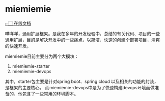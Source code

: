 # miemiemie

[👉🏻 在线文档](https://yangsx95.github.io/miemiemie/)

咩咩咩，通用扩展框架。是我在多年的开发经验中，总结的有关代码、项目的一些通用扩展，目的是解决开发中的一些痛点，以简洁、快速的创建个部署项目，清爽的快速开发。

miemiemie目前主要分为两个大模块：

1. miemiemie-starter
2. miemiemie-devops

其中，starter包主要是针对spring boot、spring cloud 以及相关的功能的封装，是框架的主要核心。 而miemiemie-devops中是为了快速构建devops环境而做准备的，他包含了一些常用的环境脚本。
